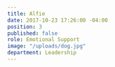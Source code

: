 ```yaml
---
title: Alfie
date: 2017-10-23 17:26:00 -04:00
position: 3
published: false
role: Emotional Support
image: "/uploads/dog.jpg"
department: Leadership
---
```

